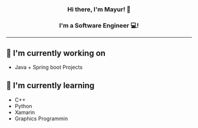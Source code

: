 <h3 align="center">
Hi there, I'm Mayur! 👋
</h3>

<h3 align="center">
I'm a Software Engineer 💻!
</h3> 

---

## 🌱 I'm currently working on

- Java + Spring boot Projects

## 🌱 I'm currently learning

- C++
- Python
- Xamarin
- Graphics Programmin
